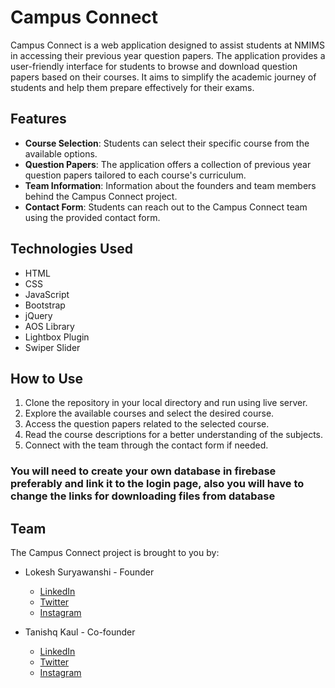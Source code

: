 # Campus Connect

Campus Connect is a web application designed to assist students at NMIMS in accessing their previous year question papers. The application provides a user-friendly interface for students to browse and download question papers based on their courses. 
It aims to simplify the academic journey of students and help them prepare effectively for their exams.

## Features
- **Course Selection**: Students can select their specific course from the available options.
- **Question Papers**: The application offers a collection of previous year question papers tailored to each course's curriculum.
- **Team Information**: Information about the founders and team members behind the Campus Connect project.
- **Contact Form**: Students can reach out to the Campus Connect team using the provided contact form.

## Technologies Used
- HTML
- CSS
- JavaScript
- Bootstrap
- jQuery
- AOS Library
- Lightbox Plugin
- Swiper Slider

## How to Use
1. Clone the repository in your local directory and run using live server.
2. Explore the available courses and select the desired course.
3. Access the question papers related to the selected course.
4. Read the course descriptions for a better understanding of the subjects.
5. Connect with the team through the contact form if needed.
### You will need to create your own database in firebase preferably and link it to the login page, also you will have to change the links for downloading files from database
## Team
The Campus Connect project is brought to you by:

- Lokesh Suryawanshi - Founder
  - [LinkedIn](https://www.linkedin.com/in/lokeshsuryawanshi)
  - [Twitter](https://twitter.com/Lokeshh024)
  - [Instagram](https://instagram.com/lokesh.024)
  

- Tanishq Kaul - Co-founder
  - [LinkedIn](https://www.linkedin.com/in/tanishq-kaul-936335220)
  - [Twitter](https://twitter.com/Tanishqkaull)
  - [Instagram](https://instagram.com/tanishqkaull)
  
